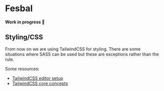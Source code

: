 # Fesbal
**Work in progress 🚧**
## Styling/CSS
From now on we are using TailwindCSS for styling. There are some situations where SASS can be used but these are exceptions rather than the rule.

Some resources:
- [TailwindCSS editor setup](https://tailwindcss.com/docs/editor-setup)
- [TailwindCSS core concepts](https://tailwindcss.com/docs/utility-first)